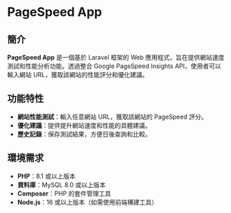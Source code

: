 # PageSpeed App

## 簡介
**PageSpeed App** 是一個基於 Laravel 框架的 Web 應用程式，旨在提供網站速度測試和性能分析功能。透過整合 Google PageSpeed Insights API，使用者可以輸入網站 URL，獲取該網站的性能評分和優化建議。

## 功能特性
- **網站性能測試**：輸入任意網站 URL，獲取該網站的 PageSpeed 評分。
- **優化建議**：提供提升網站速度和性能的具體建議。
- **歷史記錄**：保存測試結果，方便日後查詢和比較。

## 環境需求
- **PHP**：8.1 或以上版本
- **資料庫**：MySQL 8.0 或以上版本
- **Composer**：PHP 的套件管理工具
- **Node.js**：16 或以上版本（如需使用前端構建工具）

